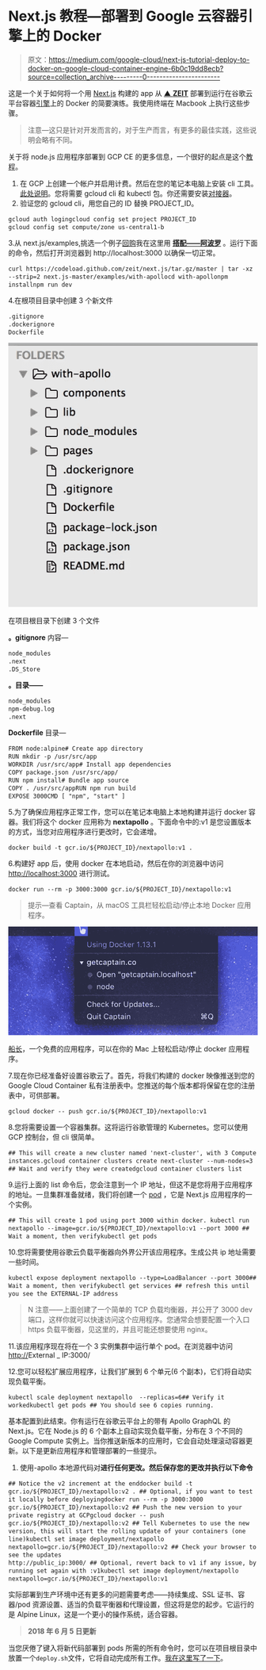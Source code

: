 # Next.js 教程—部署到 Google 云容器引擎上的 Docker

> 原文：<https://medium.com/google-cloud/next-js-tutorial-deploy-to-docker-on-google-cloud-container-engine-6b0c19dd8ecb?source=collection_archive---------0----------------------->

这是一个关于如何将一个用 [Next.js](https://github.com/zeit/next.js) 构建的 app 从 [▲ **ZEIT**](https://zeit.co) 部署到运行在谷歌云平台容器[引擎](https://cloud.google.com/container-engine/)上的 Docker 的简要演练。我使用终端在 Macbook 上执行这些步骤。

> 注意—这只是针对开发而言的，对于生产而言，有更多的最佳实践，这些说明会略有不同。

关于将 node.js 应用程序部署到 GCP CE 的更多信息，一个很好的起点是这个[教程](https://cloud.google.com/container-engine/docs/tutorials/hello-node)。

1.  在 GCP 上创建一个帐户并启用计费。然后在您的笔记本电脑上安装 cli 工具。[此处说明](https://cloud.google.com/container-engine/docs/tutorials/hello-node#option_b_install_tools_on_your_workstation)。您将需要 gcloud cli 和 kubectl 包。你还需要安装[对接器](https://docs.docker.com/engine/installation/)。
2.  验证您的 gcloud cli，用您自己的 ID 替换 PROJECT_ID。

```
gcloud auth logingcloud config set project PROJECT_ID
gcloud config set compute/zone us-central1-b
```

3.从 next.js/examples,挑选一个例子[回购](https://github.com/zeit/next.js/tree/v3-beta/examples/)我在这里用 [**搭配——阿波罗**](https://github.com/zeit/next.js/tree/v3-beta/examples/with-apollo) 。运行下面的命令，然后打开浏览器到 http://localhost:3000 以确保一切正常。

```
curl https://codeload.github.com/zeit/next.js/tar.gz/master | tar -xz --strip=2 next.js-master/examples/with-apollocd with-apollonpm installnpm run dev
```

4.在根项目目录中创建 3 个新文件

```
.gitignore 
.dockerignore 
Dockerfile
```

![](img/9d9c74e3060598e3fc835d9043c885df.png)

在项目根目录下创建 3 个文件

**。gitignore** 内容—

```
node_modules
.next
.DS_Store
```

**。目录——**

```
node_modules
npm-debug.log
.next
```

**Dockerfile** 目录—

```
FROM node:alpine# Create app directory
RUN mkdir -p /usr/src/app
WORKDIR /usr/src/app# Install app dependencies
COPY package.json /usr/src/app/
RUN npm install# Bundle app source
COPY . /usr/src/appRUN npm run build
EXPOSE 3000CMD [ "npm", "start" ]
```

5.为了确保应用程序正常工作，您可以在笔记本电脑上本地构建并运行 docker 容器。我们将这个 docker 应用称为 **nextapollo** 。下面命令中的:v1 是您设置版本的方式，当您对应用程序进行更改时，它会递增。

```
docker build -t gcr.io/${PROJECT_ID}/nextapollo:v1 .
```

6.构建好 app 后，使用 docker 在本地启动，然后在你的浏览器中访问 [http://localhost:3000](http://localhost:3000) 进行测试。

```
docker run --rm -p 3000:3000 gcr.io/${PROJECT_ID}/nextapollo:v1
```

> 提示—查看 Captain，从 macOS 工具栏轻松启动/停止本地 Docker 应用程序。

![](img/7a10ae4c4580cfdc0cf1c150951f6d2c.png)

[船长](https://getcaptain.co/)，一个免费的应用程序，可以在你的 Mac 上轻松启动/停止 docker 应用程序。

7.现在你已经准备好设置谷歌云了。首先，将我们构建的 docker 映像推送到您的 Google Cloud Container 私有注册表中。您推送的每个版本都将保留在您的注册表中，可供部署。

```
gcloud docker -- push gcr.io/${PROJECT_ID}/nextapollo:v1
```

8.您将需要设置一个容器集群。这将运行谷歌管理的 Kubernetes。您可以使用 GCP 控制台，但 cli 很简单。

```
## This will create a new cluster named 'next-cluster', with 3 Compute instances.gcloud container clusters create next-cluster --num-nodes=3 ## Wait and verify they were createdgcloud container clusters list
```

9.运行上面的 list 命令后，您会注意到一个 IP 地址，但这不是您将用于应用程序的地址。一旦集群准备就绪，我们将创建一个 [pod](https://kubernetes.io/docs/concepts/workloads/pods/pod/) ，它是 Next.js 应用程序的一个实例。

```
## This will create 1 pod using port 3000 within docker. kubectl run nextapollo --image=gcr.io/${PROJECT_ID}/nextapollo:v1 --port 3000 ## Wait a moment, then verifykubectl get pods
```

10.您将需要使用谷歌云负载平衡器向外界公开该应用程序。生成公共 ip 地址需要一些时间。

```
kubectl expose deployment nextapollo --type=LoadBalancer --port 3000## Wait a moment, then verifykubectl get services ## refresh this until you see the EXTERNAL-IP address
```

> N 注意——上面创建了一个简单的 TCP 负载均衡器，并公开了 3000 dev 端口，这样你就可以快速访问这个应用程序。您通常会想要配置一个入口 https 负载平衡器，见这里的，并且可能还想要使用 nginx。

11.该应用程序现在将在一个 3 实例集群中运行单个 pod。在浏览器中访问[http://](http://EXTERNAL-IP)External _ IP:3000/

12.您可以轻松扩展应用程序，让我们扩展到 6 个单元(6 个副本)，它们将自动实现负载平衡。

```
kubectl scale deployment nextapollo  --replicas=6## Verify it workedkubectl get pods ## You should see 6 copies running. 
```

基本配置到此结束。你有运行在谷歌云平台上的带有 Apollo GraphQL 的 Next.js。它在 Node.js 的 6 个副本上自动实现负载平衡，分布在 3 个不同的 Google Compute 实例上。当你推送新版本的应用时，它会自动处理滚动容器更新。以下是更新应用程序和管理部署的一些提示。

1.  使用-apollo 本地源代码对**进行任何更改。然后保存您的更改并执行以下命令**

```
## Notice the v2 increment at the enddocker build -t gcr.io/${PROJECT_ID}/nextapollo:v2 . ## Optional, if you want to test it locally before deployingdocker run --rm -p 3000:3000 gcr.io/${PROJECT_ID}/nextapollo:v2 ## Push the new version to your private registry at GCPgcloud docker -- push gcr.io/${PROJECT_ID}/nextapollo:v2 ## Tell Kubernetes to use the new version, this will start the rolling update of your containers (one line)kubectl set image deployment/nextapollo  nextapollo=gcr.io/${PROJECT_ID}/nextapollo:v2 ## Check your browser to see the updates
http://public_ip:3000/ ## Optional, revert back to v1 if any issue, by running set again with :v1kubectl set image deployment/nextapollo  nextapollo=gcr.io/${PROJECT_ID}/nextapollo:v1
```

实际部署到生产环境中还有更多的问题需要考虑——持续集成、SSL 证书、容器/pod 资源设置、适当的负载平衡器和代理设置，但这将是您的起步。它运行的是 Alpine Linux，这是一个更小的操作系统，适合容器。

> **2018 年 6 月 5 日更新**

当您厌倦了键入将新代码部署到 pods 所需的所有命令时，您可以在项目根目录中放置一个`deploy.sh`文件，它将自动完成所有工作。[我在这里写了一下](/google-cloud/easily-deploy-new-versions-of-code-to-kubernetes-on-gcp-with-a-single-command-ff920a367cf1)。